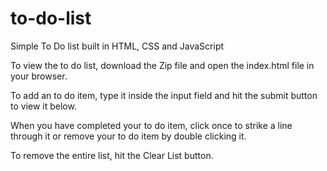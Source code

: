 # to-do-list
Simple To Do list built in HTML, CSS and JavaScript

To view the to do list, download the Zip file and open the index.html file in your browser.


To add an to do item,
type it inside the input field and hit the submit button to view it below.

When you have completed your to do item, click once to strike a line through it
or remove your to do item by double clicking it.

To remove the entire list, hit the Clear List button.
